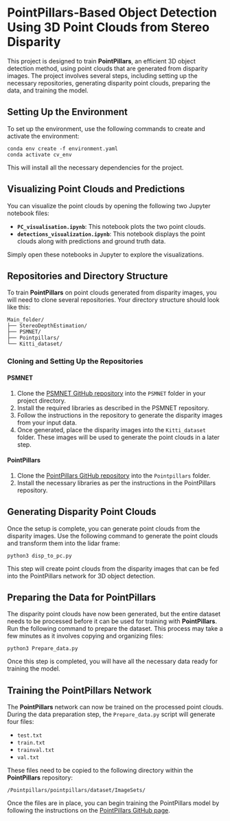 
# PointPillars-Based Object Detection Using 3D Point Clouds from Stereo Disparity
This project is designed to train **PointPillars**, an efficient 3D object detection method, using point clouds that are generated from disparity images. The project involves several steps, including setting up the necessary repositories, generating disparity point clouds, preparing the data, and training the model.

## Setting Up the Environment

To set up the environment, use the following commands to create and activate the environment:

```shell
conda env create -f environment.yaml
conda activate cv_env
```

This will install all the necessary dependencies for the project.


## Visualizing Point Clouds and Predictions

You can visualize the point clouds by opening the following two Jupyter notebook files:

- **`PC_visualisation.ipynb`**: This notebook plots the two point clouds.
- **`detections_visualization.ipynb`**: This notebook displays the point clouds along with predictions and ground truth data.

Simply open these notebooks in Jupyter to explore the visualizations.


## Repositories and Directory Structure

To train **PointPillars** on point clouds generated from disparity images, you will need to clone several repositories. Your directory structure should look like this:

```
Main_folder/
├── StereoDepthEstimation/
├── PSMNET/
├── Pointpillars/
└── Kitti_dataset/
```

### Cloning and Setting Up the Repositories

#### PSMNET

1. Clone the [PSMNET GitHub repository](https://github.com/JiaRenChang/PSMNet) into the `PSMNET` folder in your project directory.
2. Install the required libraries as described in the PSMNET repository.
3. Follow the instructions in the repository to generate the disparity images from your input data.
4. Once generated, place the disparity images into the `Kitti_dataset` folder. These images will be used to generate the point clouds in a later step.

#### PointPillars

1. Clone the [PointPillars GitHub repository](https://github.com/zhulf0804/PointPillars) into the `Pointpillars` folder.
2. Install the necessary libraries as per the instructions in the PointPillars repository.

## Generating Disparity Point Clouds

Once the setup is complete, you can generate point clouds from the disparity images. Use the following command to generate the point clouds and transform them into the lidar frame:

```shell
python3 disp_to_pc.py
```

This step will create point clouds from the disparity images that can be fed into the PointPillars network for 3D object detection.

## Preparing the Data for PointPillars

The disparity point clouds have now been generated, but the entire dataset needs to be processed before it can be used for training with **PointPillars**. Run the following command to prepare the dataset. This process may take a few minutes as it involves copying and organizing files:

```shell
python3 Prepare_data.py
```

Once this step is completed, you will have all the necessary data ready for training the model.

## Training the PointPillars Network

The **PointPillars** network can now be trained on the processed point clouds. During the data preparation step, the `Prepare_data.py` script will generate four files:

- `test.txt`
- `train.txt`
- `trainval.txt`
- `val.txt`

These files need to be copied to the following directory within the **PointPillars** repository:

```
/Pointpillars/pointpillars/dataset/ImageSets/
```

Once the files are in place, you can begin training the PointPillars model by following the instructions on the [PointPillars GitHub page](https://github.com/zhulf0804/PointPillars).